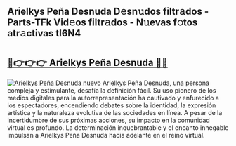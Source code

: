 ## Arielkys Peña Desnuda D𝚎sn𝚞dos filtr𝚊dos - Parts-TFk Vid𝚎os filtr𝚊dos - N𝚞evas f𝚘tos atr𝚊ctivas tl6N4

# <h2><a href="http://mb2wliw.tromn.icu/?c=Arielkys+Pe%c3%b1a+Desnuda">🔗👉👉👉 Arielkys Peña Desnuda 🔗🔗</a></h2>

[![Arielkys Peña Desnuda nuevo](https://i.imgur.com/pEAQMta.gif)](http://mb2wliw.tromn.icu/?c=Arielkys+Pe%c3%b1a+Desnuda)
Arielkys Peña Desnuda, una persona compleja y estimulante, desafía la definición fácil. Su uso pionero de los medios digitales para la autorrepresentación ha cautivado y enfurecido a los espectadores, encendiendo debates sobre la identidad, la expresión artística y la naturaleza evolutiva de las sociedades en línea. A pesar de la incertidumbre de sus próximas acciones, su impacto en la comunidad virtual es profundo. La determinación inquebrantable y el encanto innegable impulsan a Arielkys Peña Desnuda hacia adelante en el reino virtual.
